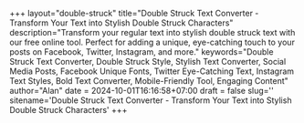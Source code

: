 +++
layout="double-struck"
title="Double Struck Text Converter - Transform Your Text into Stylish Double Struck Characters"
description="Transform your regular text into stylish double struck text with our free online tool. Perfect for adding a unique, eye-catching touch to your posts on Facebook, Twitter, Instagram, and more."
keywords="Double Struck Text Converter, Double Struck Style, Stylish Text Converter, Social Media Posts, Facebook Unique Fonts, Twitter Eye-Catching Text, Instagram Text Styles, Bold Text Converter, Mobile-Friendly Tool, Engaging Content"
author="Alan"
date = 2024-10-01T16:16:58+07:00
draft = false
slug=''
sitename='Double Struck Text Converter - Transform Your Text into Stylish Double Struck Characters'
+++